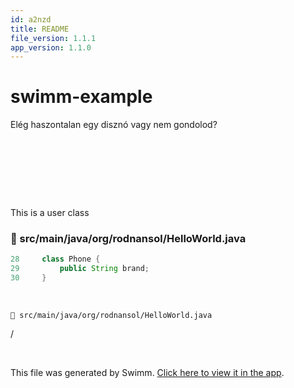 ```yaml
---
id: a2nzd
title: README
file_version: 1.1.1
app_version: 1.1.0
---
```


# swimm-example

Elég haszontalan egy disznó vagy nem gondolod?

<br/>

<!--MERMAID {width:100}-->
```mermaid

```
<!--MCONTENT {content: "<br/>"} --->

<br/>

<br/>

<br/>

This is a user class
<!-- NOTE-swimm-snippet: the lines below link your snippet to Swimm -->
### 📄 src/main/java/org/rodnansol/HelloWorld.java
```java
28     class Phone {
29         public String brand;
30     }
```

<br/>

`📄 src/main/java/org/rodnansol/HelloWorld.java`

/

<br/>

This file was generated by Swimm. [Click here to view it in the app](https://app.swimm.io/repos/Z2l0aHViJTNBJTNBc3dpbW0tZXhhbXBsZSUzQSUzQW5hbmRvcmhvbG96c255YWs=/docs/a2nzd).
